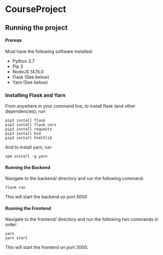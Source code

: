 # CourseProject
## Running the project
#### Prereqs
Must have the following software installed:
* Python 3.7
* Pip 3
* NodeJS 14.15.0
* Flask (See below)
* Yarn (See below)

### Installing Flask and Yarn
From anywhere in your command line, to install flask (and other dependencies), run
```
pip3 install flask
pip3 install flask_cors
pip3 install requests
pip3 install bs4
pip3 install html5lib
```
And to install yarn, run
```
npm install -g yarn
```

#### Running the Backend
Navigate to the backend/ directory and run the following command:
```
flask run
```
This will start the backend on port 5000

#### Running the Frontend
Navigate to the frontend/ directory and run the following two commands in order:
```
yarn
yarn start
```
This will start the frontend on port 3000.
